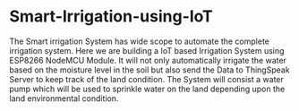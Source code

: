 # Smart-Irrigation-using-IoT

The Smart irrigation System has wide scope to automate the complete irrigation 
system. Here we are building a IoT based Irrigation System using ESP8266 
NodeMCU Module. It will not only automatically irrigate the water based on 
the moisture level in the soil but also send the Data to ThingSpeak Server to 
keep track of the land condition. The System will consist a water pump which 
will be used to sprinkle water on the land depending upon the land 
environmental condition.
